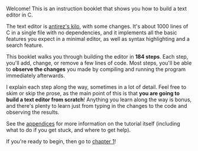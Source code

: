 Welcome! This is an instruction booklet that shows you how to build a text
editor in C.

The text editor is [antirez's kilo](http://antirez.com/news/108), with some
changes. It's about 1000 lines of C in a single file with no dependencies, and
it implements all the basic features you expect in a minimal editor, as well as
syntax highlighting and a search feature.

This booklet walks you through building the editor in **184 steps**. Each step,
you'll add, change, or remove a few lines of code. Most steps, you'll be able
to **observe the changes** you made by compiling and running the program
immediately afterwards.

I explain each step along the way, sometimes in a lot of detail. Feel free to
skim or skip the prose, as the main point of this is that **you are going to
build a text editor from scratch**! Anything you learn along the way is bonus,
and there's plenty to learn just from typing in the changes to the code and
observing the results.

See the [appendices](08.appendices.html) for more information on the tutorial
itself (including what to do if you get stuck, and where to get help).

If you're ready to begin, then go to [chapter 1](01.setup.html)!
